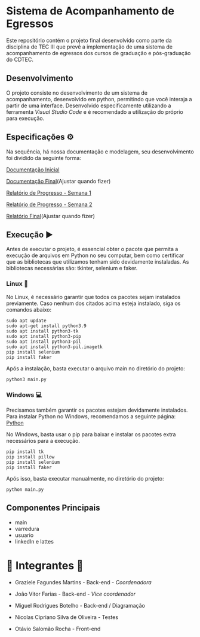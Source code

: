 #  **Sistema de Acompanhamento de Egressos** 
Este repositório contém o projeto final desenvolvido como parte da disciplina de TEC III que prevê a implementação de uma sistema de acompanhamento de egressos dos cursos de graduação e pós-graduação do CDTEC.

## Desenvolvimento
O projeto consiste no desenvolvimento de um sistema de acompanhamento, desenvolvido em python, permitindo que você interaja a partir de uma interface. Desenvolvido especificamente utilizando a ferramenta *Visual Studio Code* e é recomendado a utilização do próprio para execução.

## Especificações ⚙️
Na sequência, há nossa documentação e modelagem, seu desenvolvimento foi dividido da seguinte forma:

[Documentação Inicial](https://docs.google.com/document/d/1l74GCJGOI7JsWTQGyaw5384TMzZaYXtxlSSnZeAI6wk/edit?usp=sharing)

[Documentação Final](https://docs.google.com/document/d/1l74GCJGOI7JsWTQGyaw5384TMzZaYXtxlSSnZeAI6wk/edit?usp=sharing)(Ajustar quando fizer)

[Relatório de Progresso - Semana 1](https://docs.google.com/document/d/1fqcVKxnmA2KWVl0yUlmM4zz6AHGOnYq6EIa9r7_3WOo/edit?usp=sharing)

[Relatório de Progresso - Semana 2](https://docs.google.com/document/d/1DDlEtZ9LCBRse-dcp0dt9T_94y5H5Wlr_IGAElY_ECA/edit?usp=sharing)

[Relatório Final](https://docs.google.com/document/d/1DDlEtZ9LCBRse-dcp0dt9T_94y5H5Wlr_IGAElY_ECA/edit?usp=sharing)(Ajustar quando fizer)


## Execução ▶️
Antes de executar o projeto, é essencial obter o pacote que permita a execução de arquivos em Python no seu computar, bem como certificar que as bibliotecas que utilizamos tenham sido devidamente instaladas. As bibliotecas necessárias são: tkinter, selenium e faker.


### Linux :penguin:
No Linux, é necessário garantir que todos os pacotes sejam instalados previamente. Caso nenhum dos citados acima esteja instalado, siga os comandos abaixo:
```
sudo apt update
sudo apt-get install python3.9
sudo apt install python3-tk
sudo apt install python3-pip
sudo apt install python3-pil
sudo apt install python3-pil.imagetk
pip install selenium
pip install faker
```
Após a instalação, basta executar o arquivo main no diretório do projeto:
```
python3 main.py
```

### Windows :computer:
Precisamos também garantir os pacotes estejam devidamente instalados. Para instalar Python no Windows, recomendamos a seguinte página: [Python](https://www.python.org/downloads/windows/)

No Windows, basta usar o pip para baixar e instalar os pacotes extra necessários para a execução.
```
pip install tk
pip install pillow
pip install selenium
pip install faker
```
Após isso, basta executar manualmente, no diretório do projeto:
```
python main.py
```

## Componentes Principais
- main
- varredura
- usuario
- linkedIn e lattes

# 👥 **Integrantes** 👥

- Graziele Fagundes Martins - Back-end - *Coordenadora*

- João Vitor Farias - Back-end - *Vice coordenador*

- Miguel Rodrigues Botelho - Back-end / Diagramação

- Nicolas Cipriano Silva de Oliveira - Testes
  
- Otávio Salomão Rocha - Front-end


